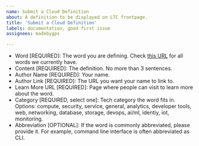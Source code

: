 ```yaml
---
name: Submit a Cloud Definition
about: A definition to be displayed on LTC frontpage.
title: 'Submit a Cloud Definition'
labels: documentation, good first issue
assignees: madebygps

---
```


- Word [REQUIRED]: The word you are defining. Check [this URL](https://clouddictionary.azurewebsites.net/api/GetWords) for all words we currently have.
- Content [REQUIRED]: The definition. No more than 3 sentences.
- Author Name [REQUIRED]: Your name.
- Author Link [REQUIRED]: The URL you want your name to link to.
- Learn More URL [REQUIRED]: Page where people can visit to learn more about the word.
- Category [REQUIRED, select one]: Tech category the word fits in. Options: compute, security, service, general, analytics, developer tools, web, networking, database, storage, devops, ai/ml, identiy, iot, monitoring.
- Abbreviation [OPTIONAL]: If the word is commonly abbreviated, please provide it. For example, command line interface is often abbreviated as CLI.
